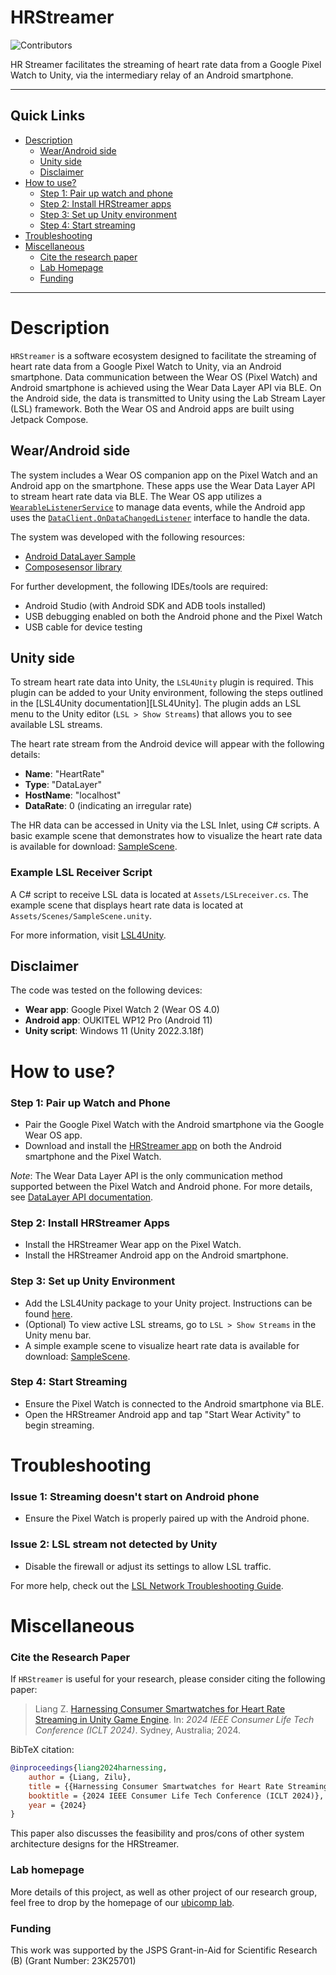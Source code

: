 # HRStreamer

![Contributors](https://img.shields.io/badge/contributor-PiranitaGomez-green)

HR Streamer facilitates the streaming of heart rate data from a Google Pixel Watch to Unity, via the intermediary relay of an Android smartphone.

---

## Quick Links

- [Description](#description)
  - [Wear/Android side](#wearandroid-side)
  - [Unity side](#unity-side)
  - [Disclaimer](#disclaimer)
- [How to use?](#how-to-use)
  - [Step 1: Pair up watch and phone](#step-1-pair-up-watch-and-phone)
  - [Step 2: Install HRStreamer apps](#step-2-install-hrstreamer-apps)
  - [Step 3: Set up Unity environment](#step-3-set-up-unity-environment)
  - [Step 4: Start streaming](#step-4-start-streaming)
- [Troubleshooting](#troubleshooting)
- [Miscellaneous](#miscellaneous)
  - [Cite the research paper](#cite-the-research-paper)
  - [Lab Homepage](#lab-homepage)
  - [Funding](#funding)

---


# Description
`HRStreamer` is a software ecosystem designed to facilitate the streaming of heart rate data from a Google Pixel Watch to Unity, via an Android smartphone. Data communication between the Wear OS (Pixel Watch) and Android smartphone is achieved using the Wear Data Layer API via BLE. On the Android side, the data is transmitted to Unity using the Lab Stream Layer (LSL) framework. Both the Wear OS and Android apps are built using Jetpack Compose.

## Wear/Android side
The system includes a Wear OS companion app on the Pixel Watch and an Android app on the smartphone. These apps use the Wear Data Layer API to stream heart rate data via BLE. The Wear OS app utilizes a [`WearableListenerService`][1] to manage data events, while the Android app uses the [`DataClient.OnDataChangedListener`][2] interface to handle the data.

The system was developed with the following resources:
- [Android DataLayer Sample][3]
- [Composesensor library][4]

For further development, the following IDEs/tools are required:
- Android Studio (with Android SDK and ADB tools installed)
- USB debugging enabled on both the Android phone and the Pixel Watch
- USB cable for device testing

[1]: https://developers.google.com/android/reference/com/google/android/gms/wearable/WearableListenerService
[2]: https://developers.google.com/android/reference/com/google/android/gms/wearable/DataClient
[3]: https://github.com/android/wear-os-samples/tree/main/DataLayer
[4]: https://github.com/mutualmobile/ComposeSensors

## Unity side
To stream heart rate data into Unity, the `LSL4Unity` plugin is required. This plugin can be added to your Unity environment, following the steps outlined in the [LSL4Unity documentation][LSL4Unity]. The plugin adds an LSL menu to the Unity editor (`LSL > Show Streams`) that allows you to see available LSL streams.

The heart rate stream from the Android device will appear with the following details:
- **Name**: "HeartRate"
- **Type**: "DataLayer"
- **HostName**: "localhost"
- **DataRate**: 0 (indicating an irregular rate)

The HR data can be accessed in Unity via the LSL Inlet, using C# scripts. A basic example scene that demonstrates how to visualize the heart rate data is available for download: [SampleScene](https://drive.google.com/file/d/18fLuTYfTJ9fL__QcylvnFoN6KLvgBfSw/view?usp=sharing).

### Example LSL Receiver Script
A C# script to receive LSL data is located at `Assets/LSLreceiver.cs`. The example scene that displays heart rate data is located at `Assets/Scenes/SampleScene.unity`.

For more information, visit [LSL4Unity](https://github.com/labstreaminglayer/LSL4Unity).

<!--img src="screenshots/phone_image.png" height="400" alt="Screenshot"/> <img src="screenshots/wearable_background_image.png" height="400" alt="Screenshot"/--> 


## Disclaimer
The code was tested on the following devices:
- **Wear app**: Google Pixel Watch 2 (Wear OS 4.0)
- **Android app**: OUKITEL WP12 Pro (Android 11)
- **Unity script**: Windows 11 (Unity 2022.3.18f)


# How to use?

### Step 1: Pair up Watch and Phone
- Pair the Google Pixel Watch with the Android smartphone via the Google Wear OS app.
- Download and install the [HRStreamer app](https://drive.google.com/file/d/18phEL28fOJgKn4YLVbLwj6y7kFIfTDbR/view?usp=sharing) on both the Android smartphone and the Pixel Watch.

*Note*: The Wear Data Layer API is the only communication method supported between the Pixel Watch and Android phone. For more details, see [DataLayer API documentation](https://developer.android.com/training/wearables/data/overview).

### Step 2: Install HRStreamer Apps
- Install the HRStreamer Wear app on the Pixel Watch.
- Install the HRStreamer Android app on the Android smartphone.

### Step 3: Set up Unity Environment
- Add the LSL4Unity package to your Unity project. Instructions can be found [here](https://github.com/labstreaminglayer/LSL4Unity).
- (Optional) To view active LSL streams, go to `LSL > Show Streams` in the Unity menu bar.
- A simple example scene to visualize heart rate data is available for download: [SampleScene](https://drive.google.com/file/d/18fLuTYfTJ9fL__QcylvnFoN6KLvgBfSw/view?usp=sharing).

### Step 4: Start Streaming
- Ensure the Pixel Watch is connected to the Android smartphone via BLE.
- Open the HRStreamer Android app and tap "Start Wear Activity" to begin streaming.

# Troubleshooting

### Issue 1: Streaming doesn't start on Android phone
- Ensure the Pixel Watch is properly paired up with the Android phone.

### Issue 2: LSL stream not detected by Unity
- Disable the firewall or adjust its settings to allow LSL traffic.

For more help, check out the [LSL Network Troubleshooting Guide](https://labstreaminglayer.readthedocs.io/info/network-connectivity.html#wireless-connections).



# Miscellaneous

### Cite the Research Paper

If `HRStreamer` is useful for your research, please consider citing the following paper:

> Liang Z. [Harnessing Consumer Smartwatches for Heart Rate Streaming in Unity Game Engine](https://www.researchgate.net/publication/387920640_Harnessing_Consumer_Smartwatches_for_Heart_Rate_Streaming_in_Unity_Game_Engine). In: *2024 IEEE Consumer Life Tech Conference (ICLT 2024)*. Sydney, Australia; 2024.

BibTeX citation:

```bibtex
@inproceedings{liang2024harnessing,
    author = {Liang, Zilu},
    title = {{Harnessing Consumer Smartwatches for Heart Rate Streaming in Unity Game Engine}},
    booktitle = {2024 IEEE Consumer Life Tech Conference (ICLT 2024)},
    year = {2024}
}
```

This paper also discusses the feasibility and pros/cons of other system architecture designs for the HRStreamer.

### Lab homepage
More details of this project, as well as other project of our research group, feel free to drop by the homepage of our [ubicomp lab](http://www.ubicomp-lab.org). 

### Funding
This work was supported by the JSPS Grant-in-Aid for Scientific Research (B) (Grant Number: 23K25701)



